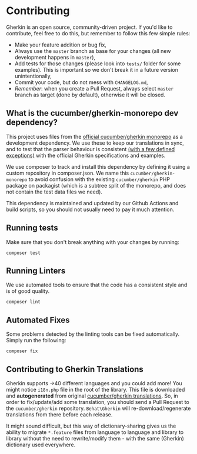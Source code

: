 # Contributing

Gherkin is an open source, community-driven project. If you'd like to contribute, feel free to do this, but remember to
follow this few simple rules:

- Make your feature addition or bug fix,
- Always use the `master` branch as base for your changes (all new development happens in `master`),
- Add tests for those changes (please look into `tests/` folder for some examples). This is important so we don't break
  it in a future version unintentionally,
- Commit your code, but do not mess with `CHANGELOG.md`,
- _Remember_: when you create a Pull Request, always select `master` branch as target (done by default), otherwise it
  will be closed.

## What is the cucumber/gherkin-monorepo dev dependency?

This project uses files from the [official cucumber/gherkin monorepo](https://github.com/cucumber/gherkin)
as a development dependency. We use these to keep our translations in sync, and to
test that the parser behaviour is consistent [(with a few defined exceptions)](./tests/Cucumber/CompatibilityTest.php)
with the official Gherkin specifications and examples.

We use composer to track and install this dependency by defining it using a custom repository in composer.json. We name
this `cucumber/gherkin-monorepo` to avoid confusion with the existing `cucumber/gherkin` PHP package on packagist (which
is a subtree split of the monorepo, and does not contain the test data files we need).

This dependency is maintained and updated by our Github Actions and build scripts, so you should not usually need
to pay it much attention.

## Running tests

Make sure that you don't break anything with your changes by running:

```shell
composer test
```

## Running Linters

We use automated tools to ensure that the code has a consistent style and is of good quality.

```shell
composer lint
```

## Automated Fixes

Some problems detected by the linting tools can be fixed automatically. Simply run the following:

```shell
composer fix
```

## Contributing to Gherkin Translations

Gherkin supports &rarr;40 different languages and you could add more! You might notice `i18n.php` file in the root of
the library. This file is downloaded and **autogenerated** from
original [cucumber/gherkin translations](https://github.com/cucumber/gherkin/blob/main/gherkin-languages.json).
So, in order to fix/update/add some translation, you should send a Pull Request to the `cucumber/gherkin` repository.
`Behat\Gherkin` will re-download/regenerate translations from there before each release.

It might sound difficult, but this way of dictionary-sharing gives us the ability to migrate `*.feature` files from
language to language and library to library without the need to rewrite/modify them - with the same (Gherkin) dictionary
used everywhere.
